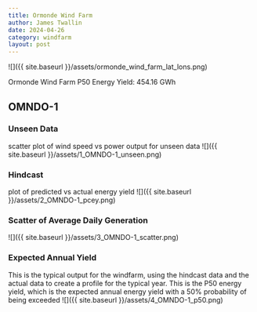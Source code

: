 ```yaml
---
title: Ormonde Wind Farm
author: James Twallin
date: 2024-04-26
category: windfarm
layout: post
---
```

![]({{ site.baseurl }}/assets/ormonde_wind_farm_lat_lons.png)

Ormonde Wind Farm P50 Energy Yield: 454.16 GWh

OMNDO-1
-------------
### Unseen Data 
scatter plot of wind speed vs power output for unseen data
![]({{ site.baseurl }}/assets/1_OMNDO-1_unseen.png)
### Hindcast 
plot of predicted vs actual energy yield
![]({{ site.baseurl }}/assets/2_OMNDO-1_pcey.png)
### Scatter of Average Daily Generation 

![]({{ site.baseurl }}/assets/3_OMNDO-1_scatter.png)
### Expected Annual Yield 
This is the typical output for the windfarm, using the hindcast data and the actual data to create a profile for the typical year. This is the P50 energy yield, which is the expected annual energy yield with a 50% probability of being exceeded
![]({{ site.baseurl }}/assets/4_OMNDO-1_p50.png)

